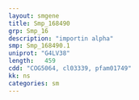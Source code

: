 ```yaml
---
layout: smgene
title: Smp_168490
grp: Smp_16
description: "importin alpha"
smp: Smp_168490.1
uniprot: "G4LV38"
length:   459
cdd: "COG5064, cl03339, pfam01749"
kk: ns
categories: sm
---
```


